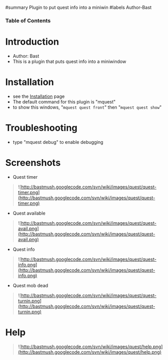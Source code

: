 ﻿#summary Plugin to put quest info into a miniwin
#labels Author-Bast

### Table of Contents ###


# Introduction #
  * Author: Bast
  * This is a plugin that puts quest info into a miniwindow

# Installation #
  * see the [Installation](Installation.md) page
  * The default command for this plugin is "mquest"
  * to show this windows, "`mquest quest front`" then "`mquest quest show`"

# Troubleshooting #
  * type "mquest debug" to enable debugging

# Screenshots #
  * Quest timer
> ![http://bastmush.googlecode.com/svn/wiki/images/quest/quest-timer.png](http://bastmush.googlecode.com/svn/wiki/images/quest/quest-timer.png)
  * Quest available
> ![http://bastmush.googlecode.com/svn/wiki/images/quest/quest-avail.png](http://bastmush.googlecode.com/svn/wiki/images/quest/quest-avail.png)
  * Quest info
> ![http://bastmush.googlecode.com/svn/wiki/images/quest/quest-info.png](http://bastmush.googlecode.com/svn/wiki/images/quest/quest-info.png)
  * Quest mob dead
> ![http://bastmush.googlecode.com/svn/wiki/images/quest/quest-turnin.png](http://bastmush.googlecode.com/svn/wiki/images/quest/quest-turnin.png)

# Help #
> ![http://bastmush.googlecode.com/svn/wiki/images/quest/help.png](http://bastmush.googlecode.com/svn/wiki/images/quest/help.png)